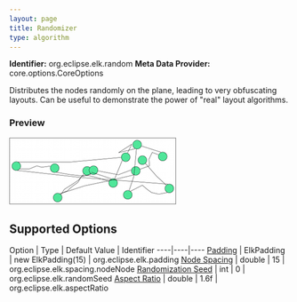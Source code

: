 ```yaml
---
layout: page
title: Randomizer
type: algorithm
---
```

**Identifier:** org.eclipse.elk.random
**Meta Data Provider:** core.options.CoreOptions

Distributes the nodes randomly on the plane, leading to very obfuscating layouts. Can be useful to demonstrate the power of "real" layout algorithms.

### Preview
![](images/random.png)

## Supported Options

Option | Type | Default Value | Identifier
----|----|----
[Padding](org-eclipse-elk-padding) | ElkPadding |  new ElkPadding(15) | org.eclipse.elk.padding
[Node Spacing](org-eclipse-elk-spacing-nodeNode) | double |  15 | org.eclipse.elk.spacing.nodeNode
[Randomization Seed](org-eclipse-elk-randomSeed) | int |  0 | org.eclipse.elk.randomSeed
[Aspect Ratio](org-eclipse-elk-aspectRatio) | double |  1.6f | org.eclipse.elk.aspectRatio

